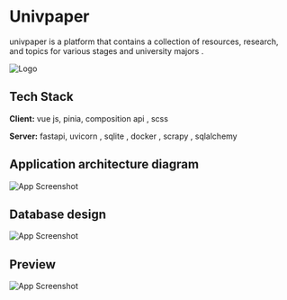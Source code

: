 
# Univpaper

univpaper is a platform that contains a collection of resources, research, and topics for various stages and university majors .

![Logo](https://mir-s3-cdn-cf.behance.net/project_modules/max_1200/e648b2162110527.63d03f5b1a45b.png)


## Tech Stack

**Client:** vue js, pinia, composition api , scss

**Server:** fastapi, uvicorn , sqlite , docker , scrapy , sqlalchemy

## Application architecture diagram

![App Screenshot](https://mir-s3-cdn-cf.behance.net/project_modules/disp/2f4f5f162110527.63d03f5b1af17.jpg)

## Database design

![App Screenshot](https://mir-s3-cdn-cf.behance.net/project_modules/max_1200/4ca69c162110527.63d03f5b1bcdf.jpg)

## Preview

![App Screenshot](https://mir-s3-cdn-cf.behance.net/project_modules/max_1200/63751d162110527.63d03f5b1c988.jpg)
